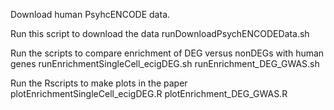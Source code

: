 
Download human PsyhcENCODE data. 

Run this script to download the data 
runDownloadPsychENCODEData.sh 

Run the scripts to compare enrichment of DEG versus nonDEGs with human genes
runEnrichmentSingleCell_ecigDEG.sh
runEnrichment_DEG_GWAS.sh

Run the Rscripts to make plots in the paper
plotEnrichmentSingleCell_ecigDEG.R
plotEnrichment_DEG_GWAS.R		


